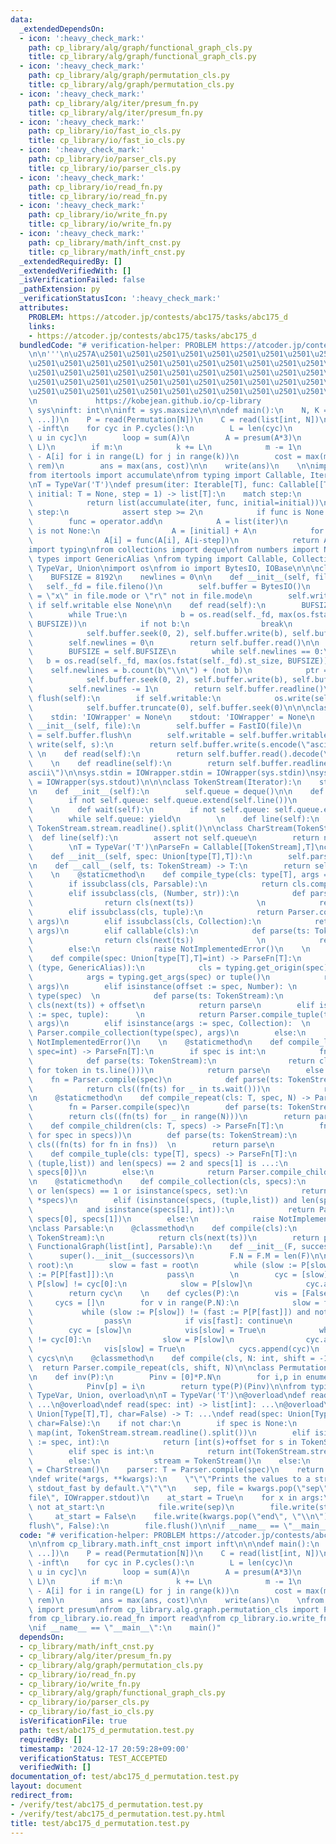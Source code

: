```yaml
---
data:
  _extendedDependsOn:
  - icon: ':heavy_check_mark:'
    path: cp_library/alg/graph/functional_graph_cls.py
    title: cp_library/alg/graph/functional_graph_cls.py
  - icon: ':heavy_check_mark:'
    path: cp_library/alg/graph/permutation_cls.py
    title: cp_library/alg/graph/permutation_cls.py
  - icon: ':heavy_check_mark:'
    path: cp_library/alg/iter/presum_fn.py
    title: cp_library/alg/iter/presum_fn.py
  - icon: ':heavy_check_mark:'
    path: cp_library/io/fast_io_cls.py
    title: cp_library/io/fast_io_cls.py
  - icon: ':heavy_check_mark:'
    path: cp_library/io/parser_cls.py
    title: cp_library/io/parser_cls.py
  - icon: ':heavy_check_mark:'
    path: cp_library/io/read_fn.py
    title: cp_library/io/read_fn.py
  - icon: ':heavy_check_mark:'
    path: cp_library/io/write_fn.py
    title: cp_library/io/write_fn.py
  - icon: ':heavy_check_mark:'
    path: cp_library/math/inft_cnst.py
    title: cp_library/math/inft_cnst.py
  _extendedRequiredBy: []
  _extendedVerifiedWith: []
  _isVerificationFailed: false
  _pathExtension: py
  _verificationStatusIcon: ':heavy_check_mark:'
  attributes:
    PROBLEM: https://atcoder.jp/contests/abc175/tasks/abc175_d
    links:
    - https://atcoder.jp/contests/abc175/tasks/abc175_d
  bundledCode: "# verification-helper: PROBLEM https://atcoder.jp/contests/abc175/tasks/abc175_d\n\
    \n\n'''\n\u257A\u2501\u2501\u2501\u2501\u2501\u2501\u2501\u2501\u2501\u2501\u2501\
    \u2501\u2501\u2501\u2501\u2501\u2501\u2501\u2501\u2501\u2501\u2501\u2501\u2501\
    \u2501\u2501\u2501\u2501\u2501\u2501\u2501\u2501\u2501\u2501\u2501\u2501\u2501\
    \u2501\u2501\u2501\u2501\u2501\u2501\u2501\u2501\u2501\u2501\u2501\u2501\u2501\
    \u2501\u2501\u2501\u2501\u2501\u2501\u2501\u2501\u2501\u2501\u2501\u2501\u2578\
    \n             https://kobejean.github.io/cp-library               \n'''\nimport\
    \ sys\ninft: int\n\ninft = sys.maxsize\n\n\ndef main():\n    N, K = read(tuple[int,\
    \ ...])\n    P = read(Permutation[N])\n    C = read(list[int, N])\n\n    ans =\
    \ -inft\n    for cyc in P.cycles():\n        L = len(cyc)\n        A = [C[u] for\
    \ u in cyc]\n        loop = sum(A)\n        A = presum(A*3)\n        m, k = divmod(K,\
    \ L)\n        if m:\n            k += L\n            m -= 1\n        rem = max(A[i+j+1]\
    \ - A[i] for i in range(L) for j in range(k))\n        cost = max(m*loop + rem,\
    \ rem)\n        ans = max(ans, cost)\n\n    write(ans)\n    \n\nimport operator\n\
    from itertools import accumulate\nfrom typing import Callable, Iterable, TypeVar\n\
    \nT = TypeVar('T')\ndef presum(iter: Iterable[T], func: Callable[[T,T],T] = None,\
    \ initial: T = None, step = 1) -> list[T]:\n    match step:\n        case 1:\n\
    \            return list(accumulate(iter, func, initial=initial))\n        case\
    \ step:\n            assert step >= 2\n            if func is None:\n        \
    \        func = operator.add\n            A = list(iter)\n            if initial\
    \ is not None:\n                A = [initial] + A\n            for i in range(step,len(A)):\n\
    \                A[i] = func(A[i], A[i-step])\n            return A\n\n\n\n\n\
    import typing\nfrom collections import deque\nfrom numbers import Number\nfrom\
    \ types import GenericAlias \nfrom typing import Callable, Collection, Iterator,\
    \ TypeVar, Union\nimport os\nfrom io import BytesIO, IOBase\n\n\nclass FastIO(IOBase):\n\
    \    BUFSIZE = 8192\n    newlines = 0\n\n    def __init__(self, file):\n     \
    \   self._fd = file.fileno()\n        self.buffer = BytesIO()\n        self.writable\
    \ = \"x\" in file.mode or \"r\" not in file.mode\n        self.write = self.buffer.write\
    \ if self.writable else None\n\n    def read(self):\n        BUFSIZE = self.BUFSIZE\n\
    \        while True:\n            b = os.read(self._fd, max(os.fstat(self._fd).st_size,\
    \ BUFSIZE))\n            if not b:\n                break\n            ptr = self.buffer.tell()\n\
    \            self.buffer.seek(0, 2), self.buffer.write(b), self.buffer.seek(ptr)\n\
    \        self.newlines = 0\n        return self.buffer.read()\n\n    def readline(self):\n\
    \        BUFSIZE = self.BUFSIZE\n        while self.newlines == 0:\n         \
    \   b = os.read(self._fd, max(os.fstat(self._fd).st_size, BUFSIZE))\n        \
    \    self.newlines = b.count(b\"\\n\") + (not b)\n            ptr = self.buffer.tell()\n\
    \            self.buffer.seek(0, 2), self.buffer.write(b), self.buffer.seek(ptr)\n\
    \        self.newlines -= 1\n        return self.buffer.readline()\n\n    def\
    \ flush(self):\n        if self.writable:\n            os.write(self._fd, self.buffer.getvalue())\n\
    \            self.buffer.truncate(0), self.buffer.seek(0)\n\n\nclass IOWrapper(IOBase):\n\
    \    stdin: 'IOWrapper' = None\n    stdout: 'IOWrapper' = None\n    \n    def\
    \ __init__(self, file):\n        self.buffer = FastIO(file)\n        self.flush\
    \ = self.buffer.flush\n        self.writable = self.buffer.writable\n\n    def\
    \ write(self, s):\n        return self.buffer.write(s.encode(\"ascii\"))\n   \
    \ \n    def read(self):\n        return self.buffer.read().decode(\"ascii\")\n\
    \    \n    def readline(self):\n        return self.buffer.readline().decode(\"\
    ascii\")\n\nsys.stdin = IOWrapper.stdin = IOWrapper(sys.stdin)\nsys.stdout = IOWrapper.stdout\
    \ = IOWrapper(sys.stdout)\n\n\nclass TokenStream(Iterator):\n    stream = IOWrapper.stdin\n\
    \n    def __init__(self):\n        self.queue = deque()\n\n    def __next__(self):\n\
    \        if not self.queue: self.queue.extend(self.line())\n        return self.queue.popleft()\n\
    \    \n    def wait(self):\n        if not self.queue: self.queue.extend(self.line())\n\
    \        while self.queue: yield\n        \n    def line(self):\n        return\
    \ TokenStream.stream.readline().split()\n\nclass CharStream(TokenStream):\n  \
    \  def line(self):\n        assert not self.queue\n        return next(TokenStream.stream).rstrip()\n\
    \        \nT = TypeVar('T')\nParseFn = Callable[[TokenStream],T]\nclass Parser:\n\
    \    def __init__(self, spec: Union[type[T],T]):\n        self.parse = Parser.compile(spec)\n\
    \n    def __call__(self, ts: TokenStream) -> T:\n        return self.parse(ts)\n\
    \    \n    @staticmethod\n    def compile_type(cls: type[T], args = ()) -> T:\n\
    \        if issubclass(cls, Parsable):\n            return cls.compile(*args)\n\
    \        elif issubclass(cls, (Number, str)):\n            def parse(ts: TokenStream):\n\
    \                return cls(next(ts))              \n            return parse\n\
    \        elif issubclass(cls, tuple):\n            return Parser.compile_tuple(cls,\
    \ args)\n        elif issubclass(cls, Collection):\n            return Parser.compile_collection(cls,\
    \ args)\n        elif callable(cls):\n            def parse(ts: TokenStream):\n\
    \                return cls(next(ts))              \n            return parse\n\
    \        else:\n            raise NotImplementedError()\n    \n    @staticmethod\n\
    \    def compile(spec: Union[type[T],T]=int) -> ParseFn[T]:\n        if isinstance(spec,\
    \ (type, GenericAlias)):\n            cls = typing.get_origin(spec) or spec\n\
    \            args = typing.get_args(spec) or tuple()\n            return Parser.compile_type(cls,\
    \ args)\n        elif isinstance(offset := spec, Number): \n            cls =\
    \ type(spec)  \n            def parse(ts: TokenStream):\n                return\
    \ cls(next(ts)) + offset\n            return parse\n        elif isinstance(args\
    \ := spec, tuple):      \n            return Parser.compile_tuple(type(spec),\
    \ args)\n        elif isinstance(args := spec, Collection):  \n            return\
    \ Parser.compile_collection(type(spec), args)\n        else:\n            raise\
    \ NotImplementedError()\n    \n    @staticmethod\n    def compile_line(cls: T,\
    \ spec=int) -> ParseFn[T]:\n        if spec is int:\n            fn = Parser.compile(spec)\n\
    \            def parse(ts: TokenStream):\n                return cls((int(token)\
    \ for token in ts.line()))\n            return parse\n        else:\n        \
    \    fn = Parser.compile(spec)\n            def parse(ts: TokenStream):\n    \
    \            return cls((fn(ts) for _ in ts.wait()))\n            return parse\n\
    \n    @staticmethod\n    def compile_repeat(cls: T, spec, N) -> ParseFn[T]:\n\
    \        fn = Parser.compile(spec)\n        def parse(ts: TokenStream):\n    \
    \        return cls((fn(ts) for _ in range(N)))\n        return parse\n\n    @staticmethod\n\
    \    def compile_children(cls: T, specs) -> ParseFn[T]:\n        fns = tuple((Parser.compile(spec)\
    \ for spec in specs))\n        def parse(ts: TokenStream):\n            return\
    \ cls((fn(ts) for fn in fns))  \n        return parse\n            \n    @staticmethod\n\
    \    def compile_tuple(cls: type[T], specs) -> ParseFn[T]:\n        if isinstance(specs,\
    \ (tuple,list)) and len(specs) == 2 and specs[1] is ...:\n            return Parser.compile_line(cls,\
    \ specs[0])\n        else:\n            return Parser.compile_children(cls, specs)\n\
    \n    @staticmethod\n    def compile_collection(cls, specs):\n        if not specs\
    \ or len(specs) == 1 or isinstance(specs, set):\n            return Parser.compile_line(cls,\
    \ *specs)\n        elif (isinstance(specs, (tuple,list)) and len(specs) == 2 \n\
    \            and isinstance(specs[1], int)):\n            return Parser.compile_repeat(cls,\
    \ specs[0], specs[1])\n        else:\n            raise NotImplementedError()\n\
    \nclass Parsable:\n    @classmethod\n    def compile(cls):\n        def parser(ts:\
    \ TokenStream):\n            return cls(next(ts))\n        return parser\n\nclass\
    \ FunctionalGraph(list[int], Parsable):\n    def __init__(F, successors):\n  \
    \      super().__init__(successors)\n        F.N = F.M = len(F)\n\n    def find_cycle(P,\
    \ root):\n        slow = fast = root\n        while (slow := P[slow]) != (fast\
    \ := P[P[fast]]):\n            pass\n        \n        cyc = [slow]\n        while\
    \ P[slow] != cyc[0]:\n            slow = P[slow]\n            cyc.append(slow)\n\
    \        return cyc\n    \n    def cycles(P):\n        vis = [False]*P.N\n   \
    \     cycs = []\n        for v in range(P.N):\n            slow = fast = v\n \
    \           while (slow := P[slow]) != (fast := P[P[fast]]) and not vis[fast]:\n\
    \                pass\n            if vis[fast]: continue\n            \n    \
    \        cyc = [slow]\n            vis[slow] = True\n            while P[slow]\
    \ != cyc[0]:\n                slow = P[slow]\n                cyc.append(slow)\n\
    \                vis[slow] = True\n            cycs.append(cyc)\n        return\
    \ cycs\n\n    @classmethod\n    def compile(cls, N: int, shift = -1):\n      \
    \  return Parser.compile_repeat(cls, shift, N)\n\nclass Permutation(FunctionalGraph):\n\
    \n    def inv(P):\n        Pinv = [0]*P.N\n        for i,p in enumerate(P):\n\
    \            Pinv[p] = i\n        return type(P)(Pinv)\n\nfrom typing import Type,\
    \ TypeVar, Union, overload\n\nT = TypeVar('T')\n@overload\ndef read() -> list[int]:\
    \ ...\n@overload\ndef read(spec: int) -> list[int]: ...\n@overload\ndef read(spec:\
    \ Union[Type[T],T], char=False) -> T: ...\ndef read(spec: Union[Type[T],T] = None,\
    \ char=False):\n    if not char:\n        if spec is None:\n            return\
    \ map(int, TokenStream.stream.readline().split())\n        elif isinstance(offset\
    \ := spec, int):\n            return [int(s)+offset for s in TokenStream.stream.readline().split()]\n\
    \        elif spec is int:\n            return int(TokenStream.stream.readline())\n\
    \        else:\n            stream = TokenStream()\n    else:\n        stream\
    \ = CharStream()\n    parser: T = Parser.compile(spec)\n    return parser(stream)\n\
    \ndef write(*args, **kwargs):\n    \"\"\"Prints the values to a stream, or to\
    \ stdout_fast by default.\"\"\"\n    sep, file = kwargs.pop(\"sep\", \" \"), kwargs.pop(\"\
    file\", IOWrapper.stdout)\n    at_start = True\n    for x in args:\n        if\
    \ not at_start:\n            file.write(sep)\n        file.write(str(x))\n   \
    \     at_start = False\n    file.write(kwargs.pop(\"end\", \"\\n\"))\n    if kwargs.pop(\"\
    flush\", False):\n        file.flush()\n\nif __name__ == \"__main__\":\n    main()\n"
  code: "# verification-helper: PROBLEM https://atcoder.jp/contests/abc175/tasks/abc175_d\n\
    \n\nfrom cp_library.math.inft_cnst import inft\n\n\ndef main():\n    N, K = read(tuple[int,\
    \ ...])\n    P = read(Permutation[N])\n    C = read(list[int, N])\n\n    ans =\
    \ -inft\n    for cyc in P.cycles():\n        L = len(cyc)\n        A = [C[u] for\
    \ u in cyc]\n        loop = sum(A)\n        A = presum(A*3)\n        m, k = divmod(K,\
    \ L)\n        if m:\n            k += L\n            m -= 1\n        rem = max(A[i+j+1]\
    \ - A[i] for i in range(L) for j in range(k))\n        cost = max(m*loop + rem,\
    \ rem)\n        ans = max(ans, cost)\n\n    write(ans)\n    \nfrom cp_library.alg.iter.presum_fn\
    \ import presum\nfrom cp_library.alg.graph.permutation_cls import Permutation\n\
    from cp_library.io.read_fn import read\nfrom cp_library.io.write_fn import write\n\
    \nif __name__ == \"__main__\":\n    main()"
  dependsOn:
  - cp_library/math/inft_cnst.py
  - cp_library/alg/iter/presum_fn.py
  - cp_library/alg/graph/permutation_cls.py
  - cp_library/io/read_fn.py
  - cp_library/io/write_fn.py
  - cp_library/alg/graph/functional_graph_cls.py
  - cp_library/io/parser_cls.py
  - cp_library/io/fast_io_cls.py
  isVerificationFile: true
  path: test/abc175_d_permutation.test.py
  requiredBy: []
  timestamp: '2024-12-17 20:59:28+09:00'
  verificationStatus: TEST_ACCEPTED
  verifiedWith: []
documentation_of: test/abc175_d_permutation.test.py
layout: document
redirect_from:
- /verify/test/abc175_d_permutation.test.py
- /verify/test/abc175_d_permutation.test.py.html
title: test/abc175_d_permutation.test.py
---
```

